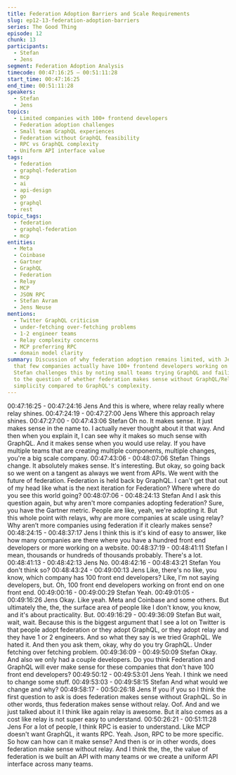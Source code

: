 ```yaml
---
title: Federation Adoption Barriers and Scale Requirements
slug: ep12-13-federation-adoption-barriers
series: The Good Thing
episode: 12
chunk: 13
participants:
  - Stefan
  - Jens
segment: Federation Adoption Analysis
timecode: 00:47:16:25 – 00:51:11:28
start_time: 00:47:16:25
end_time: 00:51:11:28
speakers:
  - Stefan
  - Jens
topics:
  - Limited companies with 100+ frontend developers
  - Federation adoption challenges
  - Small team GraphQL experiences
  - Federation without GraphQL feasibility
  - RPC vs GraphQL complexity
  - Uniform API interface value
tags:
  - federation
  - graphql-federation
  - mcp
  - ai
  - api-design
  - go
  - graphql
  - rest
topic_tags:
  - federation
  - graphql-federation
  - mcp
entities:
  - Meta
  - Coinbase
  - Gartner
  - GraphQL
  - Federation
  - Relay
  - MCP
  - JSON RPC
  - Stefan Avram
  - Jens Neuse
mentions:
  - Twitter GraphQL criticism
  - under-fetching over-fetching problems
  - 1-2 engineer teams
  - Relay complexity concerns
  - MCP preferring RPC
  - domain model clarity
summary: Discussion of why federation adoption remains limited, with Jens arguing
  that few companies actually have 100+ frontend developers working on one frontend.
  Stefan challenges this by noting small teams trying GraphQL and failing, leading
  to the question of whether federation makes sense without GraphQL/Relay, given RPC's
  simplicity compared to GraphQL's complexity.
---
```


00:47:16:25 - 00:47:24:16
Jens
And this is where, where relay really where relay shines.
00:47:24:19 - 00:47:27:00
Jens
Where this approach relay shines.
00:47:27:00 - 00:47:43:06
Stefan
Oh no. It makes sense. It just makes sense in the name to. I actually never thought about it that
way. And then when you explain it, I can see why it makes so much sense with GraphQL. And it
makes sense when you would use relay. If you have multiple teams that are creating multiple
components, multiple changes, you're a big scale company.
00:47:43:06 - 00:48:07:06
Stefan
Things change. It absolutely makes sense. It's interesting. But okay, so going back so we went
on a tangent as always we went from APIs. We went with the future of federation. Federation is
held back by GraphQL. I can't get that out of my head like what is the next iteration for
Federation? Where where do you see this world going?
00:48:07:06 - 00:48:24:13
Stefan
And I ask this question again, but why aren't more companies adopting federation? Sure, you
have the Gartner metric. People are like, yeah, we're adopting it. But this whole point with
relays, why are more companies at scale using relay? Why aren’t more companies using
federation if it clearly makes sense?
00:48:24:15 - 00:48:37:17
Jens
I think this is it's kind of easy to answer, like how many companies are there where you have a
hundred front end developers or more working on a website.
00:48:37:19 - 00:48:41:11
Stefan
I mean, thousands or hundreds of thousands probably. There's a lot.
00:48:41:13 - 00:48:42:13
Jens
No.
00:48:42:16 - 00:48:43:21
Stefan
You don't think so?
00:48:43:24 - 00:49:00:13
Jens
Like, there's no like, you know, which company has 100 front end developers? Like, I'm not
saying developers, but. Oh, 100 front end developers working on front end on one front end.
00:49:00:16 - 00:49:00:29
Stefan
Yeah.
00:49:01:05 - 00:49:16:26
Jens
Okay. Like yeah. Meta and Coinbase and some others. But ultimately the, the, the surface area
of people like I don't know, you know, and it's about practicality. But.
00:49:16:29 - 00:49:36:09
Stefan
But wait, wait, wait. Because this is the biggest argument that I see a lot on Twitter is that
people adopt federation or they adopt GraphQL, or they adopt relay and they have 1 or 2
engineers. And so what they say is we tried GraphQL. We hated it. And then you ask them,
okay, why do you try GraphQL. Under fetching over fetching problem.
00:49:36:09 - 00:49:50:09
Stefan
Okay. And also we only had a couple developers. Do you think Federation and GraphQL will
ever make sense for these companies that don't have 100 front end developers?
00:49:50:12 - 00:49:53:01
Jens
Yeah. I think we need to change some stuff.
00:49:53:03 - 00:49:58:15
Stefan
And what would we change and why?
00:49:58:17 - 00:50:26:18
Jens
If you if you so I think the first question to ask is does federation makes sense without GraphQL.
So in other words, thus federation makes sense without relay. Oof. And and we just talked about
it I think like again relay is awesome. But it also comes as a cost like relay is not super easy to
understand.
00:50:26:21 - 00:51:11:28
Jens
For a lot of people, I think RPC is easier to understand. Like MCP doesn't want GraphQL, it
wants RPC. Yeah. Json, RPC to be more specific. So how can how can it make sense? And
then is or in other words, does federation make sense without relay. And I think the, the, the
value of federation is we built an API with many teams or we create a uniform API interface
across many teams.